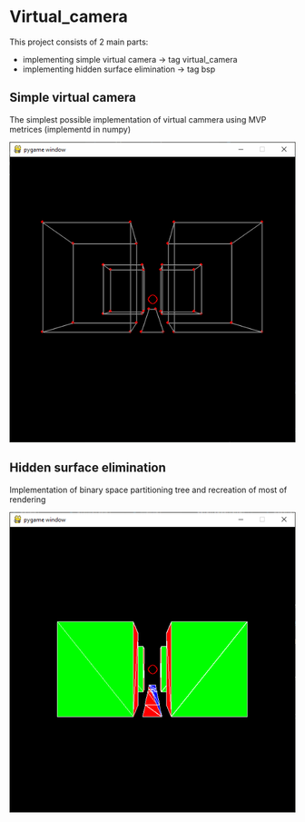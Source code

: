 # Virtual_camera

This project consists of 2 main parts:
- implementing simple virtual camera -> tag virtual_camera
- implementing hidden surface elimination -> tag  bsp

## Simple virtual camera
The simplest possible implementation of virtual cammera using MVP metrices (implementd in numpy)

![basic movement](./assets/animation.gif)

## Hidden surface elimination
Implementation of binary space partitioning tree and recreation of most of rendering 

![surface elimination](./assets/surface_elimination.gif)

